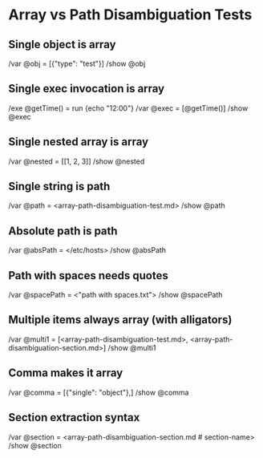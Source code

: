 # Array vs Path Disambiguation Tests

## Single object is array
/var @obj = [{"type": "test"}]
/show @obj

## Single exec invocation is array
/exe @getTime() = run {echo "12:00"}
/var @exec = [@getTime()]
/show @exec

## Single nested array is array
/var @nested = [[1, 2, 3]]
/show @nested

## Single string is path
/var @path = <array-path-disambiguation-test.md>
/show @path

## Absolute path is path
/var @absPath = </etc/hosts>
/show @absPath

## Path with spaces needs quotes
/var @spacePath = <"path with spaces.txt">
/show @spacePath

## Multiple items always array (with alligators)
/var @multi1 = [<array-path-disambiguation-test.md>, <array-path-disambiguation-section.md>]
/show @multi1

## Comma makes it array
/var @comma = [{"single": "object"},]
/show @comma

## Section extraction syntax
/var @section = <array-path-disambiguation-section.md # section-name>
/show @section